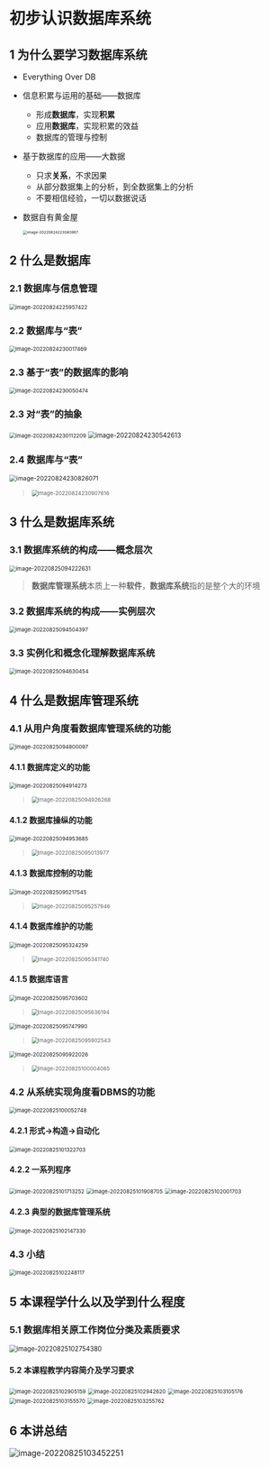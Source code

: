 # 初步认识数据库系统

## 1 为什么要学习数据库系统

- Everything Over DB

- 信息积累与运用的基础——数据库

  - 形成**数据库**，实现**积累**
  - 应用**数据库**，实现积累的效益
  - 数据库的管理与控制

- 基于数据库的应用——大数据

  - 只求**关系**，不求因果
  - 从部分数据集上的分析，到全数据集上的分析
  - 不要相信经验，一切以数据说话

- 数据自有黄金屋

  <img src="README.assets/image-20220824223040987.png" alt="image-20220824223040987" style="zoom:47%;" />

## 2 什么是数据库

### 2.1 数据库与信息管理

<img src="README.assets/image-20220824225957422.png" alt="image-20220824225957422" style="zoom:67%;" />

### 2.2 数据库与“表”

<img src="README.assets/image-20220824230017469.png" alt="image-20220824230017469" style="zoom:67%;" />

### 2.3 基于“表”的数据库的影响

<img src="README.assets/image-20220824230050474.png" alt="image-20220824230050474" style="zoom:67%;" />

### 2.3 对“表”的抽象

<img src="README.assets/image-20220824230112209.png" alt="image-20220824230112209" style="zoom:67%;" />

<img src="README.assets/image-20220824230542613.png" alt="image-20220824230542613" style="zoom:80%;" />

### 2.4 数据库与“表”

<img src="README.assets/image-20220824230826071.png" alt="image-20220824230826071" style="zoom:77%;" />

> <img src="README.assets/image-20220824230907616.png" alt="image-20220824230907616" style="zoom:67%;" />

## 3 什么是数据库系统

### 3.1 数据库系统的构成——概念层次

<img src="README.assets/image-20220825094222631.png" alt="image-20220825094222631" style="zoom:70%;" />

> **数据库管理系统**本质上一种**软件**，**数据库系统**指的是整个大的环境	

### 3.2 数据库系统的构成——实例层次

<img src="README.assets/image-20220825094504397.png" alt="image-20220825094504397" style="zoom:67%;" />

### 3.3 实例化和概念化理解数据库系统

<img src="README.assets/image-20220825094630454.png" alt="image-20220825094630454" style="zoom:67%;" />

## 4 什么是数据库管理系统

### 4.1 从用户角度看数据库管理系统的功能

<img src="README.assets/image-20220825094800097.png" alt="image-20220825094800097" style="zoom:67%;" />

#### 4.1.1 数据库定义的功能

<img src="README.assets/image-20220825094914273.png" alt="image-20220825094914273" style="zoom:67%;" />

> <img src="README.assets/image-20220825094926268.png" alt="image-20220825094926268" style="zoom:67%;" />

#### 4.1.2 数据库操纵的功能

<img src="README.assets/image-20220825094953685.png" alt="image-20220825094953685" style="zoom:67%;" />

> <img src="README.assets/image-20220825095013977.png" alt="image-20220825095013977" style="zoom:67%;" />

#### 4.1.3 数据库控制的功能

<img src="README.assets/image-20220825095217545.png" alt="image-20220825095217545" style="zoom:67%;" />

> <img src="README.assets/image-20220825095257946.png" alt="image-20220825095257946" style="zoom:67%;" />

#### 4.1.4 数据库维护的功能

<img src="README.assets/image-20220825095324259.png" alt="image-20220825095324259" style="zoom:67%;" />

> <img src="README.assets/image-20220825095341740.png" alt="image-20220825095341740" style="zoom:67%;" />

#### 4.1.5 数据库语言

<img src="README.assets/image-20220825095703602.png" alt="image-20220825095703602" style="zoom:67%;" />

> <img src="README.assets/image-20220825095636194.png" alt="image-20220825095636194" style="zoom:67%;" />

<img src="README.assets/image-20220825095747990.png" alt="image-20220825095747990" style="zoom:67%;" />

> <img src="README.assets/image-20220825095902543.png" alt="image-20220825095902543" style="zoom:67%;" />

<img src="README.assets/image-20220825095922026.png" alt="image-20220825095922026" style="zoom:67%;" />

> <img src="README.assets/image-20220825100004065.png" alt="image-20220825100004065" style="zoom:67%;" />

### 4.2 从系统实现角度看DBMS的功能

<img src="README.assets/image-20220825100052748.png" alt="image-20220825100052748" style="zoom:67%;" />

#### 4.2.1 形式→构造→自动化

<img src="README.assets/image-20220825101322703.png" alt="image-20220825101322703" style="zoom:67%;" />

#### 4.2.2 一系列程序

<img src="README.assets/image-20220825101713252.png" alt="image-20220825101713252" style="zoom:67%;" />

<img src="README.assets/image-20220825101908705.png" alt="image-20220825101908705" style="zoom:67%;" />

<img src="README.assets/image-20220825102001703.png" alt="image-20220825102001703" style="zoom:67%;" />

#### 4.2.3 典型的数据库管理系统

<img src="README.assets/image-20220825102147330.png" alt="image-20220825102147330" style="zoom:67%;" />

### 4.3 小结

<img src="README.assets/image-20220825102248117.png" alt="image-20220825102248117" style="zoom:67%;" />

## 5 本课程学什么以及学到什么程度

### 5.1 数据库相关原工作岗位分类及素质要求

<img src="README.assets/image-20220825102754380.png" alt="image-20220825102754380" style="zoom:80%;" />

#### 5.2 本课程教学内容简介及学习要求

<img src="README.assets/image-20220825102905159.png" alt="image-20220825102905159" style="zoom:67%;" />

<img src="README.assets/image-20220825102942620.png" alt="image-20220825102942620" style="zoom:67%;" />

<img src="README.assets/image-20220825103105176.png" alt="image-20220825103105176" style="zoom:67%;" />

<img src="README.assets/image-20220825103155570.png" alt="image-20220825103155570" style="zoom:67%;" />

<img src="README.assets/image-20220825103255762.png" alt="image-20220825103255762" style="zoom:67%;" />

## 6 本讲总结

![image-20220825103452251](README.assets/image-20220825103452251.png)
